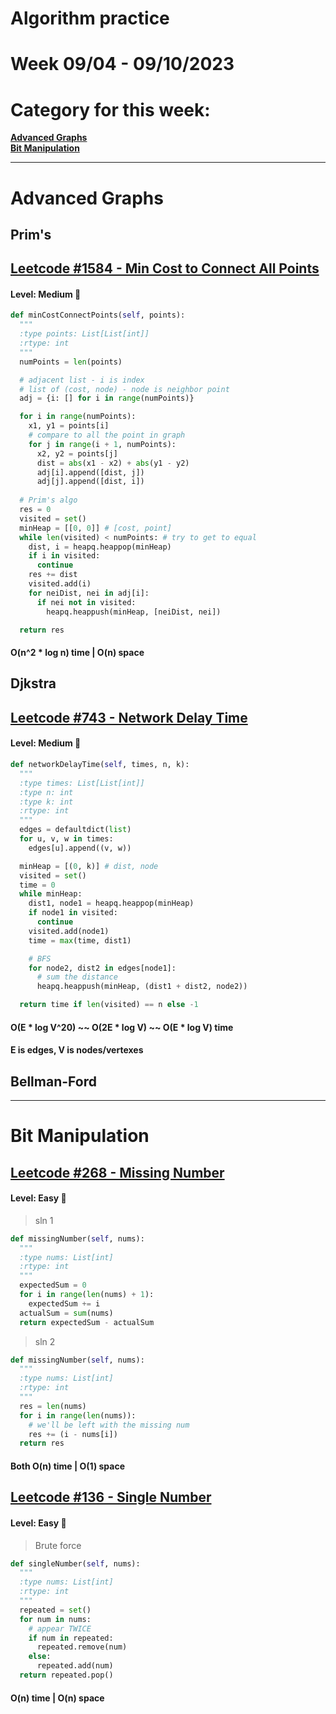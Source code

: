 # Algorithm practice

# Week 09/04 - 09/10/2023


# Category for this week:
**[Advanced Graphs](#advanced-graphs)**<br>
**[Bit Manipulation](#bit-manipulation)**<br>

---

# Advanced Graphs

## Prim's
## [Leetcode #1584 - Min Cost to Connect All Points](https://leetcode.com/problems/min-cost-to-connect-all-points/)

#### Level: Medium 📘

```python
def minCostConnectPoints(self, points):
  """
  :type points: List[List[int]]
  :rtype: int
  """
  numPoints = len(points)

  # adjacent list - i is index
  # list of (cost, node) - node is neighbor point
  adj = {i: [] for i in range(numPoints)} 

  for i in range(numPoints):
    x1, y1 = points[i]
    # compare to all the point in graph
    for j in range(i + 1, numPoints):
      x2, y2 = points[j]
      dist = abs(x1 - x2) + abs(y1 - y2)
      adj[i].append([dist, j])
      adj[j].append([dist, i])
      
  # Prim's algo 
  res = 0
  visited = set()
  minHeap = [[0, 0]] # [cost, point]
  while len(visited) < numPoints: # try to get to equal
    dist, i = heapq.heappop(minHeap)
    if i in visited:
      continue
    res += dist
    visited.add(i)
    for neiDist, nei in adj[i]:
      if nei not in visited:
        heapq.heappush(minHeap, [neiDist, nei])

  return res
```

#### O(n^2 * log n) time | O(n) space

## Djkstra
## [Leetcode #743 - Network Delay Time](https://leetcode.com/problems/network-delay-time/)

#### Level: Medium 📘

```python
def networkDelayTime(self, times, n, k):
  """
  :type times: List[List[int]]
  :type n: int
  :type k: int
  :rtype: int
  """
  edges = defaultdict(list)
  for u, v, w in times:
    edges[u].append((v, w))

  minHeap = [(0, k)] # dist, node
  visited = set()
  time = 0
  while minHeap:
    dist1, node1 = heapq.heappop(minHeap)
    if node1 in visited:
      continue
    visited.add(node1)
    time = max(time, dist1)

    # BFS
    for node2, dist2 in edges[node1]:
      # sum the distance
      heapq.heappush(minHeap, (dist1 + dist2, node2))

  return time if len(visited) == n else -1
```

#### O(E * log V^20) ~~ O(2E * log V) ~~ O(E * log V) time
#### E is edges, V is nodes/vertexes

## Bellman-Ford

---

# Bit Manipulation

## [Leetcode #268 - Missing Number](https://leetcode.com/problems/missing-number/)

#### Level: Easy 📗

> sln 1
```python
def missingNumber(self, nums):
  """
  :type nums: List[int]
  :rtype: int
  """
  expectedSum = 0
  for i in range(len(nums) + 1):
    expectedSum += i
  actualSum = sum(nums)
  return expectedSum - actualSum
```

> sln 2
```python
def missingNumber(self, nums):
  """
  :type nums: List[int]
  :rtype: int
  """
  res = len(nums)
  for i in range(len(nums)):
    # we'll be left with the missing num
    res += (i - nums[i])
  return res
```

#### Both O(n) time | O(1) space

## [Leetcode #136 - Single Number](https://leetcode.com/problems/single-number/)

#### Level: Easy 📗

> Brute force

```python
def singleNumber(self, nums):
  """
  :type nums: List[int]
  :rtype: int
  """
  repeated = set()
  for num in nums:
    # appear TWICE
    if num in repeated:
      repeated.remove(num)
    else:
      repeated.add(num)
  return repeated.pop()
```

#### O(n) time | O(n) space
